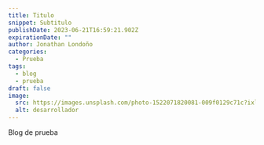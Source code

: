 ```yaml
---
title: Titulo
snippet: Subtitulo
publishDate: 2023-06-21T16:59:21.902Z
expirationDate: ""
author: Jonathan Londoño
categories:
  - Prueba
tags:
  - blog
  - prueba
draft: false
image:
  src: https://images.unsplash.com/photo-1522071820081-009f0129c71c?ixlib=rb-4.0.3&ixid=M3wxMjA3fDB8MHxwaG90by1wYWdlfHx8fGVufDB8fHx8fA%3D%3D&auto=format&fit=crop&w=1170&q=80
  alt: desarrollador
---
```


Blog de prueba
